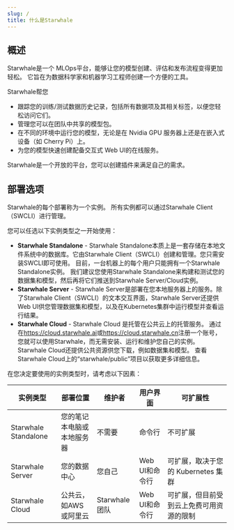 ```yaml
---
slug: /
title: 什么是Starwhale
---
```


## 概述

Starwhale是一个 MLOps平台，能够让您的模型创建、评估和发布流程变得更加轻松。 它旨在为数据科学家和机器学习工程师创建一个方便的工具。

Starwhale帮您

* 跟踪您的训练/测试数据历史记录，包括所有数据项及其相关标签，以便您轻松访问它们。
* 管理您可以在团队中共享的模型包。
* 在不同的环境中运行您的模型，无论是在 Nvidia GPU 服务器上还是在嵌入式设备（如 Cherry Pi）上。
* 为您的模型快速创建配备交互式 Web UI的在线服务。

Starwhale是一个开放的平台，您可以创建插件来满足自己的需求。

## 部署选项

Starwhale的每个部署称为一个实例。 所有实例都可以通过Starwhale Client（SWCLI）进行管理。

您可以任选以下实例类型之一开始使用：

* **Starwhale Standalone** - Starwhale Standalone本质上是一套存储在本地文件系统中的数据库。它由Starwhale Client（SWCLI）创建和管理。您只需安装SWCLI即可使用。 目前，一台机器上的每个用户只能拥有一个Starwhale Standalone实例。 我们建议您使用Starwhale Standalone来构建和测试您的数据集和模型，然后再将它们推送到Starwhale Server/Cloud实例。
* **Starwhale Server** - Starwhale Server是部署在您本地服务器上的服务。除了Starwhale Client（SWCLI）的文本交互界面，Starwhale Server还提供 Web UI供您管理数据集和模型，以及在Kubernetes集群中运行模型并查看运行结果。
* **Starwhale Cloud** - Starwhale Cloud 是托管在公共云上的托管服务。 通过在<https://cloud.starwhale.ai>或<https://cloud.starwhale.cn>注册一个账号，您就可以使用Starwhale，而无需安装、运行和维护您自己的实例。 Starwhale Cloud还提供公共资源供您下载，例如数据集和模型。 查看Starwhale Cloud上的“starwhale/public”项目以获取更多详细信息。

在您决定要使用的实例类型时，请考虑以下因素：

| 实例类型 | 部署位置 | 维护者 | 用户界面 | 可扩展性 |
| -------------- | -------------- | -------------- | -------------- | -------------- |
| Starwhale Standalone | 您的笔记本电脑或本地服务器 | 不需要 | 命令行 | 不可扩展 |
| Starwhale Server | 您的数据中心 | 您自己 | Web UI和命令行 | 可扩展，取决于您的 Kubernetes 集群 |
| Starwhale Cloud | 公共云，如AWS或阿里云 | Starwhale团队 | Web UI和命令行 | 可扩展，但目前受到云上免费可用资源的限制 |
